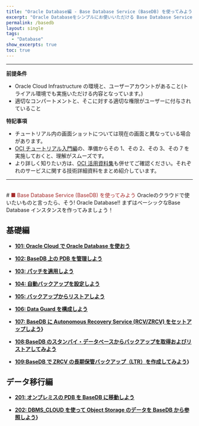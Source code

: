 ```yaml
---
title: "Oracle Database編 - Base Database Service (BaseDB) を使ってみよう"
excerpt: "Oracle Databaseをシンプルにお使いいただける Base Database Service (BaseDB)を学ぶチュートリアルです。インスタンスの作成から、運用管理までを一通り体験します。"
permalink: /basedb
layout: single
tags:
  - "Database"
show_excerpts: true
toc: true
---
```


---

**前提条件**

- Oracle Cloud Infrastructure の環境と、ユーザーアカウントがあること(トライアル環境でも実施いただける内容となっています。)
- 適切なコンパートメントと、そこに対する適切な権限がユーザーに付与されていること

**特記事項**

- チュートリアル内の画面ショットについては現在の画面と異なっている場合があります。
- [OCI チュートリアル入門編](/beginners/)の、準備からその 1、その 2、その 3、その 7 を実施しておくと、理解がスムーズです。
- より詳しく知りたい方は、[OCI 活用資料集](https://oracle-japan.github.io/ocidocs/services/database/)も併せてご確認ください。それぞれのサービスに関する技術詳細資料をまとめ紹介しています。
  <br/>

---

<br/>
# <span style="color: brown; ">■ Base Database Service (BaseDB) を使ってみよう</span>
Oracleのクラウドで使いたいものと言ったら、そう! Oracle Database!!  
まずはベーシックなBase Database インスタンスを作ってみましょう！

## 基礎編

- **[101: Oracle Cloud で Oracle Database を使おう](./dbcs101-create-db/index.md)**

- **[102: BaseDB 上の PDB を管理しよう](./dbcs102-managing-pdb/index.md)**

- **[103: パッチを適用しよう](./dbcs103-patch/index.md)**

- **[104: 自動バックアップを設定しよう](./dbcs104-backup/index.md)**

- **[105: バックアップからリストアしよう](./dbcs105-restore/index.md)**

- **[106: Data Guard を構成しよう](./dbcs106-dataguard/index.md)**

- **[107: BaseDB に Autonomous Recovery Service (RCV/ZRCV) をセットアップしよう](./dbcs107-zrcv/index.md)}**

- **[108:BaseDB のスタンバイ・データベースからバックアップを取得およびリストアしてみよう](./dbcs108-dataguard-standby-bkup/index.md)**

- **[109:BaseDB で ZRCV の長期保管バックアップ（LTR）を作成してみよう](./dbcs109-ltr/index.md)}**

## データ移行編

- **[201: オンプレミスの PDB を BaseDB に移動しよう](./dbcs201-pdb-plug/index.md)**

- **[202: DBMS_CLOUD を使って Object Storage のデータを BaseDB から参照しよう](./dbcs202-dbms-cloud/index.md)}**

<!--

## 移行編（公開準備中）
## データ連携編
## 運用管理編
## Livelabsのお勧めコンテンツのご紹介
## ADBに関するよくあるFAQ

  -->

<br/>
